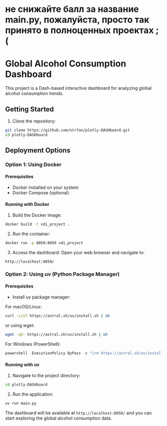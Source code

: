 # не снижайте балл за название main.py, пожалуйста, просто так принято в полноценных проектах ;(

# Global Alcohol Consumption Dashboard

This project is a Dash-based interactive dashboard for analyzing global alcohol consumption trends.

## Getting Started

1. Clone the repository:
```bash
git clone https://github.com/ntr7an/plotly-DASHboard.git
cd plotly-DASHboard
```

## Deployment Options

### Option 1: Using Docker

#### Prerequisites
- Docker installed on your system
- Docker Compose (optional)

#### Running with Docker

1. Build the Docker image:
```bash
docker build -t vdi_project .
```

2. Run the container:
```bash
docker run -p 8050:8050 vdi_project
```

3. Access the dashboard:
Open your web browser and navigate to:
```
http://localhost:8050/
```

### Option 2: Using uv (Python Package Manager)

#### Prerequisites
- Install uv package manager:

For macOS/Linux:
```bash
curl -LsSf https://astral.sh/uv/install.sh | sh
```
or using wget:
```bash
wget -qO- https://astral.sh/uv/install.sh | sh
```

For Windows (PowerShell):
```powershell
powershell -ExecutionPolicy ByPass -c "irm https://astral.sh/uv/install.ps1 | iex"
```

#### Running with uv

1. Navigate to the project directory:
```bash
cd plotly-DASHboard
```

2. Run the application:
```bash
uv run main.py
```

The dashboard will be available at `http://localhost:8050/` and you can start exploring the global alcohol consumption data.
